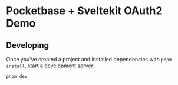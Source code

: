 # Pocketbase + Sveltekit OAuth2 Demo


## Developing

Once you've created a project and installed dependencies with `pnpm install`, start a development server:

```bash
pnpm dev
```
